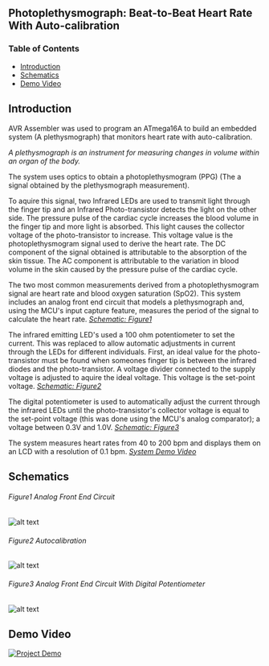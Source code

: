 ## Photoplethysmograph: Beat-to-Beat Heart Rate With Auto-calibration

### Table of Contents

- [Introduction](#introduction)
- [Schematics](#schematics)
- [Demo Video](#demo-video)

## Introduction

AVR Assembler was used to program an ATmega16A to build an embedded system
(A plethysmograph) that monitors heart rate with auto-calibration.

*A plethysmograph is an instrument for measuring changes in volume within an organ of the body.*

The system uses optics to obtain a photoplethysmogram (PPG)
(The a signal obtained by the plethysmograph measurement).

To aquire this signal, two Infrared LEDs are used to transmit light
through the finger tip and an Infrared Photo-transistor detects the light on the
other side. The pressure pulse of the cardiac cycle increases the blood volume in
the finger tip and more light is absorbed. This light causes the collector
voltage of the photo-transistor to increase. This voltage value is the
photoplethysmogram signal used to derive the heart rate.
The DC component of the signal obtained is attributable to the absorption of the
skin tissue. The AC component is attributable to the variation in blood volume in
the skin caused by the pressure pulse of the cardiac cycle.

The two most common measurements derived from a photoplethysmogram signal are
heart rate and blood oxygen saturation (SpO2). This system includes an analog
front end circuit that models a plethysmograph and, using the MCU's input
capture feature, measures the period of the signal to calculate the heart rate. [*Schematic: Figure1*](#figure1-analog-front-end-circuit)

The infrared emitting LED's used a 100 ohm potentiometer to set the current. This
was replaced to allow automatic adjustments in current through the LEDs for
different individuals. First, an ideal value for the photo-transistor must be
found when someones finger tip is between the infrared diodes and the
photo-transistor. A voltage divider connected to the supply voltage is
adjusted to aquire the ideal voltage. This voltage is the set-point voltage. [*Schematic: Figure2*](#figure2-autocalibration)

The digital potentiometer is used to automatically adjust the current through the
infrared LEDs until the photo-transistor's collector voltage is equal to the
set-point voltage (this was done using the MCU's analog comparator); a voltage
between 0.3V and 1.0V. [*Schematic: Figure3*](#figure3-analog-front-end-circuit-with-digital-potentiometer)

The system measures heart rates from 40 to 200 bpm and displays them on an LCD
with a resolution of 0.1 bpm. [*System Demo Video*](#demo-video)

## Schematics

###### Figure1 Analog Front End Circuit
![alt text](http://i.imgur.com/9PJWSe1.png "Analog front end circuit")

###### Figure2 Autocalibration
![alt text](http://i.imgur.com/gjlVa3j.png "Analog front end circuit")

###### Figure3 Analog Front End Circuit With Digital Potentiometer
![alt text](http://i.imgur.com/OSxhrTG.png "Analog front end circuit")

## Demo Video

[![Project Demo](http://i.imgur.com/WRxF8gb.png)](https://www.youtube.com/watch?v=9BOhHENQnds "Project Demo - Click to Watch")
